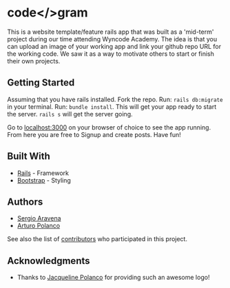 # code</>gram

This is a website template/feature rails app that was built as a 'mid-term' project during our time attending Wyncode Academy. The idea is that you can upload an image of your working app and link your github repo URL for the working code. We saw it as a way to motivate others to start or finish their own projects. 

## Getting Started

Assuming that you have rails installed. Fork the repo. Run: `rails db:migrate` in your terminal. Run: `bundle install`. This will get your app ready to start the server. `rails s` will get the server going. 

Go to [localhost:3000](localhost:3000) on your browser of choice to see the app running. From here you are free to Signup and create posts. Have fun! 

## Built With

* [Rails](http://rubyonrails.org/) - Framework
* [Bootstrap](http://getbootstrap.com/) - Styling

## Authors

* [Sergio Aravena](https://github.com/sergt26)
* [Arturo Polanco](https://github.com/artiepolanco)

See also the list of [contributors](https://github.com/sergt26/updated-project/graphs/contributors) who participated in this project.

## Acknowledgments

* Thanks to [Jacqueline Polanco](https://www.linkedin.com/in/jepolanco/) for providing such an awesome logo!
